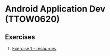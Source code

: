 # Android Application Dev (TTOW0620)

## Exercises

1) [Exercise 1 - resources](https://github.com/juraj0137/android-application-dev/tree/master/Exercise01)
